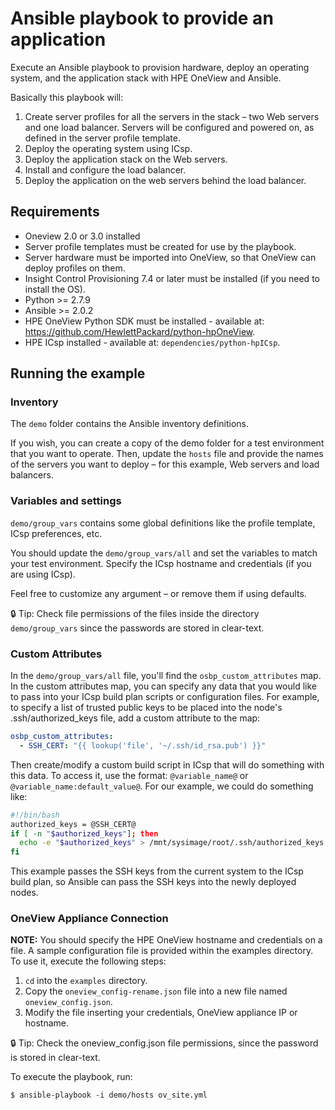 # Ansible playbook to provide an application

Execute an Ansible playbook to provision hardware, deploy an operating system, and the application stack with HPE OneView and Ansible.

Basically this playbook will:

1. Create server profiles for all the servers in the stack – two Web servers and one load balancer. Servers will be configured and powered on, as defined in the server profile template.
2. Deploy the operating system using ICsp.
3. Deploy the application stack on the Web servers.
4. Install and configure the load balancer.
5. Deploy the application on the web servers behind the load balancer.

## Requirements

- Oneview 2.0 or 3.0 installed
- Server profile templates must be created for use by the playbook.
- Server hardware must be imported into OneView, so that OneView can deploy profiles on them.
- Insight Control Provisioning 7.4 or later must be installed (if you need to install the OS).
- Python >= 2.7.9
- Ansible >= 2.0.2
- HPE OneView Python SDK must be installed - available at: https://github.com/HewlettPackard/python-hpOneView.
- HPE ICsp installed - available at: `dependencies/python-hpICsp`.

## Running the example

### Inventory

The `demo` folder contains the Ansible inventory definitions.

If you wish, you can create a copy of the demo folder for a test environment that you want to operate.
Then, update the `hosts` file and provide the names of the servers you want to deploy – for this example, Web servers and load balancers.

### Variables and settings

`demo/group_vars` contains some global definitions like the profile template, ICsp preferences, etc.

You should update the `demo/group_vars/all` and set the variables to match your test environment. Specify the ICsp hostname and credentials (if you are using ICsp).

Feel free to customize any argument – or remove them if using defaults.

:lock: Tip: Check file permissions of the files inside the directory `demo/group_vars` since the passwords are stored in clear-text.

### Custom Attributes

In the `demo/group_vars/all` file, you'll find the `osbp_custom_attributes` map. In the custom attributes map, you can specify any data that you would like to pass into your ICsp build plan scripts or configuration files. For example, to specify a list of trusted public keys to be placed into the node's .ssh/authorized_keys file, add a custom attribute to the map:

```yaml
osbp_custom_attributes:
  - SSH_CERT: "{{ lookup('file', '~/.ssh/id_rsa.pub') }}"
```

Then create/modify a custom build script in ICsp that will do something with this data. To access it, use the format: `@variable_name@` or `@variable_name:default_value@`. For our example, we could do something like:

```bash
#!/bin/bash
authorized_keys = @SSH_CERT@
if [ -n "$authorized_keys"]; then
  echo -e "$authorized_keys" > /mnt/sysimage/root/.ssh/authorized_keys
fi
```

This example passes the SSH keys from the current system to the ICsp build plan, so Ansible can pass the SSH keys into the newly deployed nodes.

### OneView Appliance Connection

**NOTE:** You should specify the HPE OneView hostname and credentials on a file. A sample configuration file is provided within the examples directory. To use it, execute the following steps:

1. `cd` into the `examples` directory.
2. Copy the `oneview_config-rename.json` file into a new file named `oneview_config.json`.
3. Modify the file inserting your credentials, OneView appliance IP or hostname.

:lock: Tip: Check the oneview_config.json file permissions, since the password is stored in clear-text.

To execute the playbook, run:

```$ ansible-playbook -i demo/hosts ov_site.yml```
